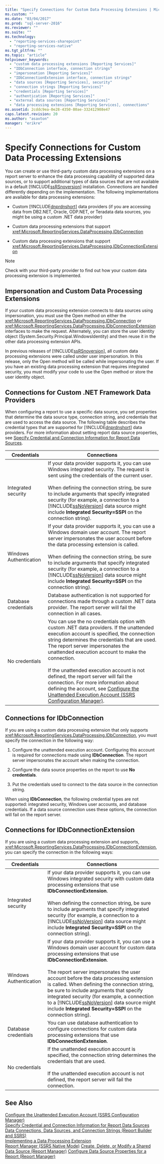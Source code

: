 ```yaml
---
title: "Specify Connections for Custom Data Processing Extensions | Microsoft Docs"
ms.custom: ""
ms.date: "03/04/2017"
ms.prod: "sql-server-2016"
ms.reviewer: ""
ms.suite: ""
ms.technology: 
  - "reporting-services-sharepoint"
  - "reporting-services-native"
ms.tgt_pltfrm: ""
ms.topic: "article"
helpviewer_keywords: 
  - "custom data processing extensions [Reporting Services]"
  - "IDbConnection interface, connection strings"
  - "impersonation [Reporting Services]"
  - "IDbConnectionExtension interface, connection strings"
  - "data sources [Reporting Services], security"
  - "connection strings [Reporting Services]"
  - "credentials [Reporting Services]"
  - "authentication [Reporting Services]"
  - "external data sources [Reporting Services]"
  - "data processing extensions [Reporting Services], connections"
ms.assetid: 2cddc9ea-0e28-4350-80ae-332412908e47
caps.latest.revision: 20
ms.author: "asaxton"
manager: "erikre"
---
```

# Specify Connections for Custom Data Processing Extensions
  You can create or use third-party custom data processing extensions on a report server to enhance the data processing capability of supported data sources, or to support additional types of data sources that are not available in a default [!INCLUDE[ssRSnoversion](../../advanced-analytics/r-services/includes/ssrsnoversion-md.md)] installation. Connections are handled differently depending on the implementation. The following implementations are available for data processing extensions:  
  
-   Custom [!INCLUDE[dnprdnshort](../../analysis-services/multidimensional-models/includes/dnprdnshort-md.md)] data providers (if you are accessing data from DB2.NET, Oracle, ODP.NET, or Teradata data sources, you might be using a custom .NET data provider)  
  
-   Custom data processing extensions that support <xref:Microsoft.ReportingServices.DataProcessing.IDbConnection>  
  
-   Custom data processing extensions that support <xref:Microsoft.ReportingServices.DataProcessing.IDbConnectionExtension>  
  
> [!NOTE]  
>  Check with your third-party provider to find out how your custom data processing extension is implemented.  
  
## Impersonation and Custom Data Processing Extensions  
 If your custom data processing extension connects to data sources using impersonation, you must use the Open method on either the <xref:Microsoft.ReportingServices.DataProcessing.IDbConnection> or <xref:Microsoft.ReportingServices.DataProcessing.IDbConnectionExtension> interfaces to make the request. Alternately, you can store the user identity object (System.Security.Principal.WindowsIdentity) and then reuse it in the other data processing extension APIs.  
  
 In previous releases of [!INCLUDE[ssRSnoversion](../../advanced-analytics/r-services/includes/ssrsnoversion-md.md)], all custom data processing extensions were called under user impersonation. In this release, only the Open method will be called while impersonating the user. If you have an existing data processing extension that requires integrated security, you must modify your code to use the Open method or store the user identity object.  
  
## Connections for Custom .NET Framework Data Providers  
 When configuring a report to use a specific data source, you set properties that determine the data source type, connection string, and credentials that are used to access the data source. The following table describes the credential types that are supported for [!INCLUDE[dnprdnshort](../../analysis-services/multidimensional-models/includes/dnprdnshort-md.md)] data providers. For more information about setting report data source properties, see [Specify Credential and Connection Information for Report Data Sources](../../reporting-services/report-data/specify-credential-and-connection-information-for-report-data-sources.md).  
  
|Credentials|Connections|  
|-----------------|-----------------|  
|Integrated security|If your data provider supports it, you can use Windows integrated security. The request is sent using the credentials of the current user.<br /><br /> When defining the connection string, be sure to include arguments that specify integrated security (for example, a connection to a [!INCLUDE[ssNoVersion](../../advanced-analytics/r-services/includes/ssnoversion-md.md)] data source might include **Integrated Security=SSPI** on the connection string).|  
|Windows Authentication|If your data provider supports it, you can use a Windows domain user account. The report server impersonates the user account before the data processing extension is called.<br /><br /> When defining the connection string, be sure to include arguments that specify integrated security (for example, a connection to a [!INCLUDE[ssNoVersion](../../advanced-analytics/r-services/includes/ssnoversion-md.md)] data source might include **Integrated Security=SSPI** on the connection string).|  
|Database credentials|Database authentication is not supported for connections made through a custom .NET data provider. The report server will fail the connection in all cases.|  
|No credentials|You can use the no credentials option with custom .NET data providers. If the unattended execution account is specified, the connection string determines the credentials that are used. The report server impersonates the unattended execution account to make the connection.<br /><br /> If the unattended execution account is not defined, the report server will fail the connection. For more information about defining the account, see [Configure the Unattended Execution Account &#40;SSRS Configuration Manager&#41;](../../reporting-services/install/windows/configure-the-unattended-execution-account-ssrs-configuration-manager.md).|  
  
## Connections for IDbConnection  
 If you are using a custom data processing extension that only supports <xref:Microsoft.ReportingServices.DataProcessing.IDbConnection>, you must specify the connection in the following way:  
  
1.  Configure the unattended execution account. Configuring this account is required for connections made using **IDbConnection**. The report server impersonates the account when making the connection.  
  
2.  Configure the data source properties on the report to use **No credentials**.  
  
3.  Put the credentials used to connect to the data source in the connection string.  
  
 When using **IDbConnection**, the following credential types are not supported: integrated security, Windows user accounts, and database credentials. If a data source connection uses these options, the connection will fail on the report server.  
  
## Connections for IDbConnectionExtension  
 If you are using a custom data processing extension and supports, <xref:Microsoft.ReportingServices.DataProcessing.IDbConnectionExtension>, you can specify the connection in the following ways:  
  
|Credentials|Connections|  
|-----------------|-----------------|  
|Integrated security|If your data provider supports it, you can use Windows integrated security with custom data processing extensions that use **IDbConnectionExtension**.<br /><br /> When defining the connection string, be sure to include arguments that specify integrated security (for example, a connection to a [!INCLUDE[ssNoVersion](../../advanced-analytics/r-services/includes/ssnoversion-md.md)] data source might include **Integrated Security=SSPI** on the connection string).|  
|Windows Authentication|If your data provider supports it, you can use a Windows domain user account for custom data processing extensions that use **IDbConnectionExtension**.<br /><br /> The report server impersonates the user account before the data processing extension is called. When defining the connection string, be sure to include arguments that specify integrated security (for example, a connection to a [!INCLUDE[ssNoVersion](../../advanced-analytics/r-services/includes/ssnoversion-md.md)] data source might include **Integrated Security=SSPI** on the connection string).|  
|Database credentials|You can use database authentication to configure connections for custom data processing extensions that use **IDbConnectionExtension**.|  
|No credentials|If the unattended execution account is specified, the connection string determines the credentials that are used.<br /><br /> If the unattended execution account is not defined, the report server will fail the connection.|  
  
## See Also  
 [Configure the Unattended Execution Account &#40;SSRS Configuration Manager&#41;](../../reporting-services/install/windows/configure-the-unattended-execution-account-ssrs-configuration-manager.md)   
 [Specify Credential and Connection Information for Report Data Sources](../../reporting-services/report-data/specify-credential-and-connection-information-for-report-data-sources.md)   
 [Data Connections, Data Sources, and Connection Strings &#40;Report Builder and SSRS&#41;](../../reporting-services/report-data/data-connections-data-sources-and-connection-strings-report-builder-and-ssrs.md)   
 [Implementing a Data Processing Extension](../../reporting-services/extensions/data-processing/implementing-a-data-processing-extension.md)   
 [Report Manager  &#40;SSRS Native Mode&#41;](http://msdn.microsoft.com/en-US/library/ms157147(SQL.130).aspx)   
 [Create, Delete, or Modify a Shared Data Source &#40;Report Manager&#41;](http://msdn.microsoft.com/en-US/library/ms159863(SQL.130).aspx)   
 [Configure Data Source Properties for a Report  &#40;Report Manager&#41;](../../reporting-services/report-data/configure-data-source-properties-for-a-report-report-manager.md)  
  
  